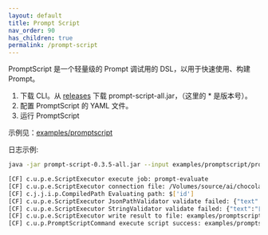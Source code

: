 ```yaml
---
layout: default
title: Prompt Script
nav_order: 90
has_children: true
permalink: /prompt-script
---
```


PromptScript 是一个轻量级的 Prompt 调试用的 DSL，以用于快速使用、构建 Prompt。

1. 下载 CLI。从 [releases](https://github.com/unit-mesh/chocolate-factory/releases) 下载 prompt-script-all.jar，（这里的 * 是版本号）。
2. 配置 PromptScript 的 YAML 文件。
3. 运行 PromptScript

示例见：[examples/promptscript](https://github.com/unit-mesh/chocolate-factory/tree/master/examples/promptscript)

日志示例:

```bash
java -jar prompt-script-0.3.5-all.jar --input examples/promptscript/prompt.unit-mesh.yml

[CF] c.u.p.e.ScriptExecutor execute job: prompt-evaluate
[CF] c.u.p.e.ScriptExecutor connection file: /Volumes/source/ai/chocolate-factory/examples/promptscript/openai-connection.yml
[CF] c.j.j.i.p.CompiledPath Evaluating path: $['id']
[CF] c.u.p.e.ScriptExecutor JsonPathValidator validate failed: {"text":"目前最流行的前端框架有React、Angular和Vue.js"}
[CF] c.u.p.e.ScriptExecutor StringValidator validate failed: {"text":"目前最流行的前端框架有React、Angular和Vue.js"}
[CF] c.u.p.e.ScriptExecutor write result to file: examples/promptscript/prompt-evaluate-2023-10-01T12-34-42.269901.txt
[CF] c.u.p.PromptScriptCommand execute script success: examples/promptscript/prompt.unit-mesh.yml
```
